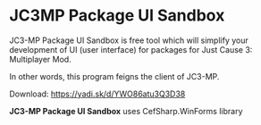 # JC3MP Package UI Sandbox
JC3-MP Package UI Sandbox is free tool which will simplify your development of UI (user interface) for packages for Just Cause 3: Multiplayer Mod.

In other words, this program feigns the client of JC3-MP.

Download: https://yadi.sk/d/YWO86atu3Q3D38

<b>JC3-MP Package UI Sandbox</b> uses CefSharp.WinForms library